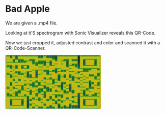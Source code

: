 Bad Apple
==================

We are given a .mp4 file. 

Looking at it'S spectrogram with Sonic Visualizer reveals this QR-Code.

Now we just cropped it, adjusted contrast and color and scanned it with a QR-Code-Scanner.

![qr.png](qr.png)